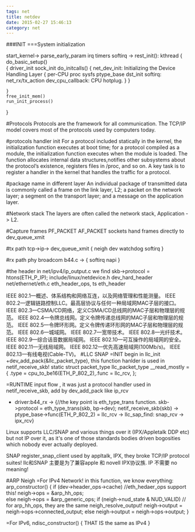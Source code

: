```yaml
---
tags: net
title: netdev
date: 2015-02-27 15:46:13
category: net
---
```

###INIT
===System initialization

start_kernel-> parse_early_param irq timers softirq -> rest_init(): kthread
{
	do_basic_setup()  
	{
		driver_init
		sock_init
		do_initcalls()
		{
			net_dev_init: Initializing the Device Handling Layer
			{
				per-CPU 
				proc
				sysfs
				ptype_base
				dst_init
				softirq: net_rx/tx_action
				dev_cpu_callback: CPU hotplug.
			}
		}

	}
	free_init_mem()
	run_init_process()
}

#Protocols
Protocols are the framework for all communication.
The TCP/IP model covers most of the protocols used by computers today.

#protocols handler init
For a protocol included statically in the kernel, the initialization function executes at boot time; 
for a protocol compiled as a module, the initialization function
executes when the module is loaded.
The function allocates internal data structures,notifies other subsystems about the protocol’s existence, 
registers files in /proc, and so on. 
A key task is to register a handler in the kernel that handles the traffic for a protocol.

#package name in different layer
An individual package of transmitted data is commonly called a frame on the link layer, L2; 
a packet on the network layer; a segment on the transport layer; and a message on the application layer.

#Network stack
The layers are often called the network stack, Application -> L2.

#Capture frames
PF_PACKET
AF_PACKET sockets hand frames directly to dev_queue_xmit

#tx path
tcp->ip-> dev_queue_xmit
{
	neigh
	dev watchdog
	softirq
}

#rx path
phy
broadcom b44.c
->
{
	softirq
	napi
}

#the header
in net/ipv4/ip_output.c we find skb->protocol = htons(ETH_P_IP);
include/linux/netdevice.h
dev_hard_header
net/ethernet/eth.c
eth_header_ops, ts eth_header

IEEE 802.1—概述、体系结构和网络互连，以及网络管理和性能测量。 
IEEE 802.2—逻辑链路控制LLC。最高层协议与任何一种局域网MAC子层的接口。 
IEEE 802.3—CSMA/CD网络，定义CSMA/CD总线网的MAC子层和物理层的规范。 
IEEE 802.4—令牌总线网。定义令牌传递总线网的MAC子层和物理层的规范。 
IEEE 802.5—令牌环形网。定义令牌传递环形网的MAC子层和物理层的规范。 
IEEE 802.6—城域网。 
IEEE 802.7—宽带技术。 
IEEE 802.8—光纤技术。 
IEEE 802.9—综合话音数据局域网。 
IEEE 802.10—可互操作的局域网的安全。 
IEEE 802.11—无线局域网。 
IEEE 802.12—优先高速局域网(100Mb/s)。 
IEEE 802.13—有线电视(Cable-TV)。 
#LLC SNAP
=INIT begin in llc_init
+dev_add_pack(&llc_packet_type), this function hanlder is used in netif_receive_skb!
static struct packet_type llc_packet_type __read_mostly = { .type = cpu_to_be16(ETH_P_802_2),.func = llc_rcv, };

=RUNTIME input flow , it was just a protocol handler used in netif_receive_skb, add by dev_add_pack like ip_rcv
+ driver:b44_rx -> 
{//the key point is eth_type_trans function.
skb->protocol = eth_type_trans(skb, bp->dev);
netif_receive_skb(skb) -> ptype_base->func(ETH_P_802_2) = llc_rcv -> llc_sap_find: snap_rcv -> ipx_rcv}

Linux supports LLC/SNAP and various things over it (IPX/Appletalk DDP
etc) but not IP over it, as it's one of those standards bodies driven
bogosities which nobody ever actually deployed.

SNAP register_snap_client used by appltalk, IPX, they broke TCP/IP protocol suites!
llc和SNAP 主要是为了兼容apple 和 novell IPX协议族.
IP 不需要 no meaning!


#ARP Neigh
=For IPv4 Network!
in this function, we know everything:
arp_constructor()
{
	if (dev->header_ops->cache) //eth_hedaer_ops support this!
		neigh->ops = &arp_hh_ops;                                                                                                                 
	else
		neigh->ops = &arp_generic_ops;
	if (neigh->nud_state & NUD_VALID) // for arp_hh_ops, they are the same neigh_resolve_output!
		neigh->output = neigh->ops->connected_output;
	else
		neigh->output = neigh->ops->output;
}

=For IPv6,
ndisc_constructor()
{
	THAT IS the same as IPv4 
}








